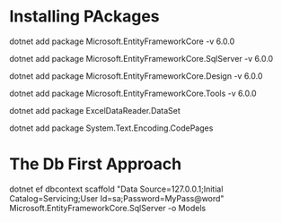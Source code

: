 ﻿# Installing PAckages

dotnet add package Microsoft.EntityFrameworkCore -v 6.0.0          

dotnet add package Microsoft.EntityFrameworkCore.SqlServer -v 6.0.0

dotnet add package Microsoft.EntityFrameworkCore.Design -v 6.0.0

dotnet add package Microsoft.EntityFrameworkCore.Tools -v 6.0.0

dotnet add package ExcelDataReader.DataSet

dotnet add package System.Text.Encoding.CodePages


# The Db First Approach

dotnet ef dbcontext scaffold "Data Source=127.0.0.1;Initial Catalog=Servicing;User Id=sa;Password=MyPass@word" Microsoft.EntityFrameworkCore.SqlServer -o Models
